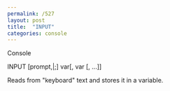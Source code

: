 ```yaml
---
permalink: /527
layout: post
title:  "INPUT"
categories: console
---
```

Console

INPUT [prompt,|;] var[, var [, ...]]

Reads from "keyboard" text and stores it in a variable.

